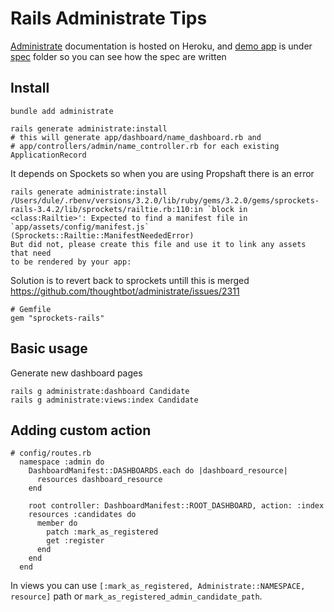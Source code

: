 # Rails Administrate Tips

[Administrate](https://administrate-demo.herokuapp.com/getting_started)
documentation is hosted on Heroku, and [demo app](https://administrate-demo.herokuapp.com/admin) is under
[spec](https://github.com/thoughtbot/administrate/tree/895d5707a5f059847300f3647b3a8a57b3891836/spec/example_app)
folder so you can see how the spec are written


## Install

```
bundle add administrate

rails generate administrate:install
# this will generate app/dashboard/name_dashboard.rb and
# app/controllers/admin/name_controller.rb for each existing ApplicationRecord
```

It depends on Spockets so when you are using Propshaft there is an error
```
rails generate administrate:install
/Users/dule/.rbenv/versions/3.2.0/lib/ruby/gems/3.2.0/gems/sprockets-rails-3.4.2/lib/sprockets/railtie.rb:110:in `block in <class:Railtie>': Expected to find a manifest file in `app/assets/config/manifest.js` (Sprockets::Railtie::ManifestNeededError)
But did not, please create this file and use it to link any assets that need
to be rendered by your app:
```
Solution is to revert back to sprockets untill this is merged
https://github.com/thoughtbot/administrate/issues/2311
```
# Gemfile
gem "sprockets-rails"
```

## Basic usage

Generate new dashboard pages

~~~
rails g administrate:dashboard Candidate
rails g administrate:views:index Candidate
~~~

## Adding custom action

~~~
# config/routes.rb
  namespace :admin do
    DashboardManifest::DASHBOARDS.each do |dashboard_resource|
      resources dashboard_resource
    end

    root controller: DashboardManifest::ROOT_DASHBOARD, action: :index
    resources :candidates do
      member do
        patch :mark_as_registered
        get :register
      end
    end
  end
~~~

In views you can use `[:mark_as_registered, Administrate::NAMESPACE, resource]`
path or `mark_as_registered_admin_candidate_path`.

